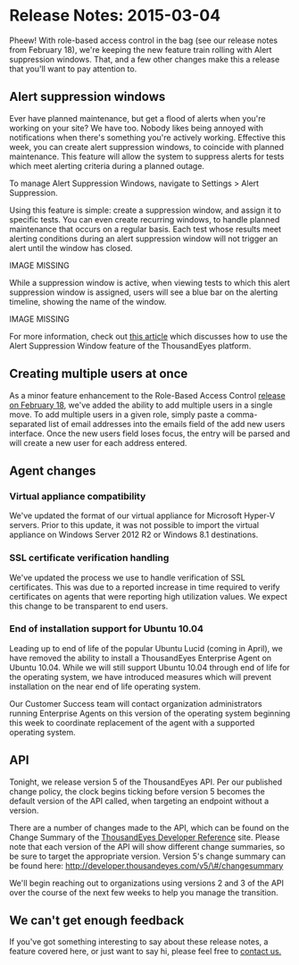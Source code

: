 # Release Notes: 2015-03-04

Pheew! With role-based access control in the bag \(see our release notes from February 18\), we're keeping the new feature train rolling with Alert suppression windows.  That, and a few other changes make this a release that you'll want to pay attention to.

## Alert suppression windows

Ever have planned maintenance, but get a flood of alerts when you're working on your site? We have too. Nobody likes being annoyed with notifications when there's something you're actively working.  Effective this week, you can create alert suppression windows, to coincide with planned maintenance. This feature will allow the system to suppress alerts for tests which meet alerting criteria during a planned outage.

To manage Alert Suppression Windows, navigate to Settings &gt; Alert Suppression.

Using this feature is simple: create a suppression window, and assign it to specific tests. You can even create recurring windows, to handle planned maintenance that occurs on a regular basis. Each test whose results meet alerting conditions during an alert suppression window will not trigger an alert until the window has closed.

IMAGE MISSING

While a suppression window is active, when viewing tests to which this alert suppression window is assigned, users will see a blue bar on the alerting timeline, showing the name of the window. 

IMAGE MISSING

For more information, check out [this article](https://success.thousandeyes.com/ViewArticle?articleIdParam=kA0E0000000CmmYKAS) which discusses how to use the Alert Suppression Window feature of the ThousandEyes platform.

## Creating multiple users at once

As a minor feature enhancement to the Role-Based Access Control [release on February 18](https://success.thousandeyes.com/ViewArticle?articleIdParam=kA0E0000000CmlgKAC), we've added the ability to add multiple users in a single move. To add multiple users in a given role, simply paste a comma-separated list of email addresses into the emails field of the add new users interface. Once the new users field loses focus, the entry will be parsed and will create a new user for each address entered.

## Agent changes

### Virtual appliance compatibility

We've updated the format of our virtual appliance for Microsoft Hyper-V servers. Prior to this update, it was not possible to import the virtual appliance on Windows Server 2012 R2 or Windows 8.1 destinations.  

### SSL certificate verification handling

We've updated the process we use to handle verification of SSL certificates. This was due to a reported increase in time required to verify certificates on agents that were reporting high utilization values. We expect this change to be transparent to end users.

### End of installation support for Ubuntu 10.04

Leading up to end of life of the popular Ubuntu Lucid \(coming in April\), we have removed the ability to install a ThousandEyes Enterprise Agent on Ubuntu 10.04. While we will still support Ubuntu 10.04 through end of life for the operating system, we have introduced measures which will prevent installation on the near end of life operating system.

Our Customer Success team will contact organization administrators running Enterprise Agents on this version of the operating system beginning this week to coordinate replacement of the agent with a supported operating system.

## API

Tonight, we release version 5 of the ThousandEyes API. Per our published change policy, the clock begins ticking before version 5 becomes the default version of the API called, when targeting an endpoint without a version.

There are a number of changes made to the API, which can be found on the Change Summary of the [ThousandEyes Developer Reference](http://developer.thousandeyes.com/) site. Please note that each version of the API will show different change summaries, so be sure to target the appropriate version. Version 5's change summary can be found here: http://developer.thousandeyes.com/v5/\#/changesummary

We'll begin reaching out to organizations using versions 2 and 3 of the API over the course of the next few weeks to help you manage the transition.

## We can't get enough feedback

If you've got something interesting to say about these release notes, a feature covered here, or just want to say hi, please feel free to [contact us.](mailto:support@thousandeyes.com?subject=Release+Notes+2015-03-04)

